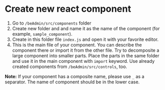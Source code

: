 # Create new react component  

1. Go to `/beAdmin/src/components` folder 
2. Create new folder and and name it as the name of the component (for example, `sample_component`). 
3. Create in this folder file `index.js` and open it with your favorite editor. 
4. This is the main file of your component. You can describe the component there or import it from the other file. Try to decomposite a large component into smaller parts. Place the parts in the same folder and use it in the main component with `import` keyword. Use already created components from `/beAdmin/src/controls`, too.

**Note:** If your component has a composite name, please use `_` as a separator. The name of component should be in the lower case.

